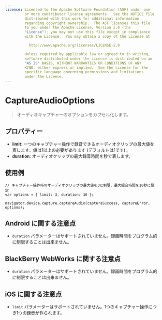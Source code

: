 ```yaml
---
license: Licensed to the Apache Software Foundation (ASF) under one
         or more contributor license agreements.  See the NOTICE file
         distributed with this work for additional information
         regarding copyright ownership.  The ASF licenses this file
         to you under the Apache License, Version 2.0 (the
         "License"); you may not use this file except in compliance
         with the License.  You may obtain a copy of the License at

           http://www.apache.org/licenses/LICENSE-2.0

         Unless required by applicable law or agreed to in writing,
         software distributed under the License is distributed on an
         "AS IS" BASIS, WITHOUT WARRANTIES OR CONDITIONS OF ANY
         KIND, either express or implied.  See the License for the
         specific language governing permissions and limitations
         under the License.
---
```


CaptureAudioOptions
===================

> オーディオキャプチャーのオプションをカプセル化します。

プロパティー
----------

- __limit__: 一つのキャプチャー操作で録音できるオーディオクリップの最大値を表します。値は1以上の必要があります (デフォルトは1です) 。
- __duration__: オーディオクリップの最大録音時間を秒で表します。

使用例
-------------

    // キャプチャー操作時のオーディオクリップの最大値を3に制限、最大録音時間を10秒に設定
    var options = { limit: 3, duration: 10 };

    navigator.device.capture.captureAudio(captureSuccess, captureError, options);

Android に関する注意点
--------------

- `duration` パラメーターはサポートされていません。録画時間をプログラム的に制限することは出来ません。

BlackBerry WebWorks に関する注意点
--------------------------

- `duration` パラメーターはサポートされていません。録画時間をプログラム的に制限することは出来ません。

iOS に関する注意点
----------

- `limit` パラメーターはサポートされていません。1つのキャプチャー操作につき1つの録音が作られます。
